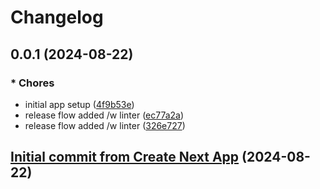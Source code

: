 # Changelog

## 0.0.1 (2024-08-22)


### * Chores

* initial app setup ([4f9b53e](https://github.com/Akash09082001/Vampire-UI/commit/4f9b53e4a2f169a29179d28906401f06c7349244))
* release flow added /w linter ([ec77a2a](https://github.com/Akash09082001/Vampire-UI/commit/ec77a2a1ba070ef14649c535b342425eab414523))
* release flow added /w linter ([326e727](https://github.com/Akash09082001/Vampire-UI/commit/326e727ff9a71e6c932bf58c955d8fe777079250))

## [Initial commit from Create Next App](https://github.com/Akash09082001/Vampire-UI/commit/aae6de60d1b0b21e46516f02ce47e259f58aff74) (2024-08-22)
